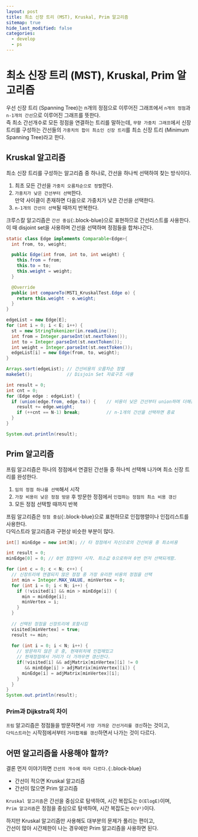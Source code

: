 ```yaml
---
layout: post
title: 최소 신장 트리 (MST), Kruskal, Prim 알고리즘
sitemap: true
hide_last_modified: false
categories:
  - develop
  - ps
---
```

# 최소 신장 트리 (MST), Kruskal, Prim 알고리즘

우선 신장 트리 (Spanning Tree)는 n개의 정점으로 이루어진 그래프에서 `n개의 정점`과 `n-1개의 간선`으로 이루어진 그래프를 뜻한다.  
즉 최소 간선개수로 모든 정점을 연결하는 트리를 말하는데, `무향 가중치 그래프`에서 신장 트리를 구성하는 간선들의 `가중치의 합이 최소인 신장 트리`를 최소 신장 트리 (Minimum Spanning Tree)라고 한다.

## Kruskal 알고리즘
최소 신장 트리를 구성하는 알고리즘 중 하나로, 간선을 하나씩 선택하여 찾는 방식이다.  
1. 최초 모든 간선을 `가중치 오름차순으로 정렬`한다.
2. `가중치가 낮은 간선부터 선택`한다.  
만약 사이클이 존재하면 다음으로 가중치가 낮은 간선을 선택한다.
3. `n-1개의 간선이 선택`될 때까지 반복한다.

크루스칼 알고리즘은 `간선 중심`{:.block-blue}으로 표현하므로 간선리스트를 사용한다.  
이 때 disjoint set을 사용하며 간선을 선택하며 정점들을 합쳐나간다.

```java
static class Edge implements Comparable<Edge>{
  int from, to, weight;

  public Edge(int from, int to, int weight) {
    this.from = from;
    this.to = to;
    this.weight = weight;
  }

  @Override
  public int compareTo(MST1_KruskalTest.Edge o) {
    return this.weight - o.weight;
  }
}

edgeList = new Edge[E];
for (int i = 0; i < E; i++) {
  st = new StringTokenizer(in.readLine());
  int from = Integer.parseInt(st.nextToken());
  int to = Integer.parseInt(st.nextToken());
  int weight = Integer.parseInt(st.nextToken());
  edgeList[i] = new Edge(from, to, weight);
}

Arrays.sort(edgeList); // 간선비용의 오름차순 정렬
makeSet();             // Disjoin Set 자료구조 사용 

int result = 0;
int cnt = 0;
for (Edge edge : edgeList) {
  if (union(edge.from, edge.to)) {    // 비용이 낮은 간선부터 union하며 더해간다.
    result += edge.weight;
    if (++cnt == N-1) break;          // n-1개의 간선을 선택하면 종료
  }
}

System.out.println(result);
```

## Prim 알고리즘
프림 알고리즘은 하나의 정점에서 연결된 간선들 중 하나씩 선택해 나가며 최소 신장 트리를 완성한다.
1. `임의 정점 하나를 선택`해서 시작
2. `가장 비용이 낮은 정점 방문` 후 방문한 정점에서 `인접하는 정점의 최소 비용 갱신`
3. 모든 정점 선택할 때까지 반복

프림 알고리즘은 `정점 중심`{:.block-blue}으로 표현하므로 인접행렬이나 인접리스트를 사용한다.  
다익스트라 알고리즘과 구현상 비슷한 부분이 많다.

```java
int[] minEdge = new int[N];	// 타 정점에서 자신으로의 간선비용 중 최소비용

int result = 0;
minEdge[0] = 0; // 0번 정점부터 시작. 최소값 0으로하여 0번 먼저 선택되게함.

for (int c = 0; c < N; c++) {
  // 신장트리에 연결되지 않은 정점 중 가장 유리한 비용의 정점을 선택
  int min = Integer.MAX_VALUE, minVertex = 0;
  for (int i = 0; i < N; i++) {
    if (!visited[i] && min > minEdge[i]) {
      min = minEdge[i];
      minVertex = i;
    }
  }
  
  // 선택된 정점을 신장트리에 포함시킴
  visited[minVertex] = true;
  result += min;
  
  for (int i = 0; i < N; i++) {
    // 방문하지 않은 곳 중, 현재위치에 인접해있고
    // 현재정점에서 거리가 더 가까우면 갱신한다.
    if(!visited[i] && adjMatrix[minVertex][i] != 0 
       && minEdge[i] > adjMatrix[minVertex][i]) {
      minEdge[i] = adjMatrix[minVertex][i];
    }
  }
}
System.out.println(result);		
```

### Prim과 Dijkstra의 차이
`프림` 알고리즘은 정점들을 방문하면서 `가장 가까운 간선거리를 갱신`하는 것이고,  
`다익스트라`는 시작점에서부터 `거리합계를 갱신`하면서 나가는 것이 다르다.  

## 어떤 알고리즘을 사용해야 할까?
결론 먼저 이야기하면 `간선의 개수에 따라 다르다.`{:.block-blue}
- 간선이 적으면 Kruskal 알고리즘
- 간선이 많으면 Prim 알고리즘  

`Kruskal 알고리즘`은 간선을 중심으로 탐색하여, 시간 복잡도는 `O(ElogE)`이며,  
`Prim 알고리즘`은 정점을 중심으로 탐색하여, 시간 복잡도는 `O(V²)`이다.

하지만 Kruskal 알고리즘만 사용해도 대부분의 문제가 풀리는 편이고,  
간선이 많아 시간제한이 나는 경우에만 Prim 알고리즘을 사용하면 된다.